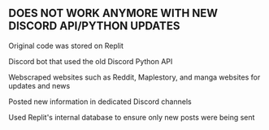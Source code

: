 ## DOES NOT WORK ANYMORE WITH NEW DISCORD API/PYTHON UPDATES

Original code was stored on Replit

Discord bot that used the old Discord Python API

Webscraped websites such as Reddit, Maplestory, and manga websites for updates and news

Posted new information in dedicated Discord channels

Used Replit's internal database to ensure only new posts were being sent
